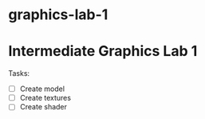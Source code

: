 # graphics-lab-1
 
# Intermediate Graphics Lab 1

Tasks:
- [ ] Create model
- [ ] Create textures
- [ ] Create shader
